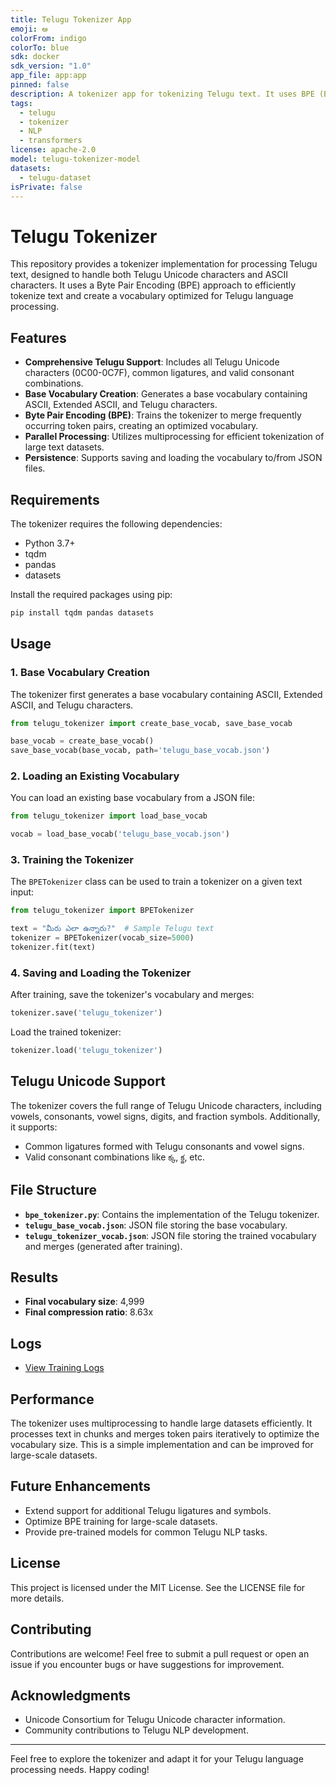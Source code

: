 ```yaml
---
title: Telugu Tokenizer App
emoji: అ
colorFrom: indigo
colorTo: blue
sdk: docker
sdk_version: "1.0"
app_file: app:app
pinned: false
description: A tokenizer app for tokenizing Telugu text. It uses BPE (Byte Pair Encoding) to tokenize Telugu text. 5k is the vocab size.
tags:
  - telugu
  - tokenizer
  - NLP
  - transformers
license: apache-2.0
model: telugu-tokenizer-model
datasets:
  - telugu-dataset
isPrivate: false
---
```


# Telugu Tokenizer

This repository provides a tokenizer implementation for processing Telugu text, designed to handle both Telugu Unicode characters and ASCII characters. It uses a Byte Pair Encoding (BPE) approach to efficiently tokenize text and create a vocabulary optimized for Telugu language processing.

## Features

- **Comprehensive Telugu Support**: Includes all Telugu Unicode characters (0C00-0C7F), common ligatures, and valid consonant combinations.
- **Base Vocabulary Creation**: Generates a base vocabulary containing ASCII, Extended ASCII, and Telugu characters.
- **Byte Pair Encoding (BPE)**: Trains the tokenizer to merge frequently occurring token pairs, creating an optimized vocabulary.
- **Parallel Processing**: Utilizes multiprocessing for efficient tokenization of large text datasets.
- **Persistence**: Supports saving and loading the vocabulary to/from JSON files.

## Requirements

The tokenizer requires the following dependencies:

- Python 3.7+
- tqdm
- pandas
- datasets

Install the required packages using pip:
```bash
pip install tqdm pandas datasets
```

## Usage

### 1. Base Vocabulary Creation

The tokenizer first generates a base vocabulary containing ASCII, Extended ASCII, and Telugu characters.

```python
from telugu_tokenizer import create_base_vocab, save_base_vocab

base_vocab = create_base_vocab()
save_base_vocab(base_vocab, path='telugu_base_vocab.json')
```

### 2. Loading an Existing Vocabulary

You can load an existing base vocabulary from a JSON file:

```python
from telugu_tokenizer import load_base_vocab

vocab = load_base_vocab('telugu_base_vocab.json')
```

### 3. Training the Tokenizer

The `BPETokenizer` class can be used to train a tokenizer on a given text input:

```python
from telugu_tokenizer import BPETokenizer

text = "మీరు ఎలా ఉన్నారు?"  # Sample Telugu text
tokenizer = BPETokenizer(vocab_size=5000)
tokenizer.fit(text)
```

### 4. Saving and Loading the Tokenizer

After training, save the tokenizer's vocabulary and merges:

```python
tokenizer.save('telugu_tokenizer')
```

Load the trained tokenizer:

```python
tokenizer.load('telugu_tokenizer')
```

## Telugu Unicode Support

The tokenizer covers the full range of Telugu Unicode characters, including vowels, consonants, vowel signs, digits, and fraction symbols. Additionally, it supports:

- Common ligatures formed with Telugu consonants and vowel signs.
- Valid consonant combinations like `క్క`, `క్జ`, etc.

## File Structure

- **`bpe_tokenizer.py`**: Contains the implementation of the Telugu tokenizer.
- **`telugu_base_vocab.json`**: JSON file storing the base vocabulary.
- **`telugu_tokenizer_vocab.json`**: JSON file storing the trained vocabulary and merges (generated after training).

## Results

- **Final vocabulary size**: 4,999
- **Final compression ratio**: 8.63x

## Logs
- [View Training Logs ](./training_logs.log)

## Performance

The tokenizer uses multiprocessing to handle large datasets efficiently. It processes text in chunks and merges token pairs iteratively to optimize the vocabulary size. This is a simple implementation and can be improved for large-scale datasets.
## Future Enhancements

- Extend support for additional Telugu ligatures and symbols.
- Optimize BPE training for large-scale datasets.
- Provide pre-trained models for common Telugu NLP tasks.

## License

This project is licensed under the MIT License. See the LICENSE file for more details.

## Contributing

Contributions are welcome! Feel free to submit a pull request or open an issue if you encounter bugs or have suggestions for improvement.

## Acknowledgments

- Unicode Consortium for Telugu Unicode character information.
- Community contributions to Telugu NLP development.

---

Feel free to explore the tokenizer and adapt it for your Telugu language processing needs. Happy coding!

